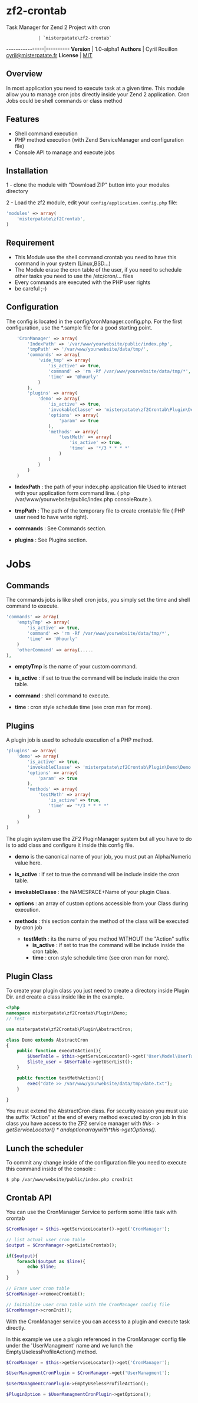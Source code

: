 zf2-crontab
===========

Task Manager for Zend 2 Project with cron

                | `misterpatate\zf2-crontab`
----------------|----------
**Version**     | 1.0-alpha1
**Authors**     | Cyril Rouillon <cyril@misterpatate.fr>
**License**     | [MIT](http://opensource.org/licenses/MIT)


## Overview

In most application you need to execute task at a given time. This module allow you to manage cron jobs 
directly inside your Zend 2 application.
Cron Jobs could be shell commands or class method

## Features

- Shell command execution
- PHP method execution (with Zend ServiceManager and configuration file)
- Console API to manage and execute jobs

## Installation

1 - clone the module with "Download ZIP" button into your modules directory

2 - Load the zf2 module, edit your `config/application.config.php` file:

```php
'modules' => array(
	'misterpatate\zf2Crontab',
)
```

## Requirement
- This Module use the shell command crontab you need to have this command in your system (Linux,BSD...)
- The Module erase the cron table of the user, if you need to schedule other tasks you need to use the /etc/cron/... files
- Every commands are executed with the PHP user rights
- be careful ;-)

## Configuration

The config is located in the config/cronManager.config.php.
For the first configuration, use the *.sample file for a good starting point.

```php
    'CronManager' => array(
        'IndexPath' => '/var/www/yourwebsite/public/index.php',
        'tmpPath' => '/var/www/yourwebsite/data/tmp/',
        'commands' => array(
            'vide_tmp' => array(
                'is_active' => true,
                'command' => 'rm -Rf /var/www/yourwebsite/data/tmp/*',
                'time' => '@hourly'
            )
        ),
        'plugins' => array(
            'demo' => array(
                'is_active' => true,
                'invokableClasse' => 'misterpatate\zf2Crontab\Plugin\Demo\Demo',
                'options' => array(
                    'param' => true
                ),
                'methods' => array(
                    'testMeth' => array(
                        'is_active' => true,
                        'time' => '*/3 * * * *'
                    )
                )
            )
        )
    )
```

- **IndexPath** : the path of your index.php application file
    Used to interact with your application form command line. ( php /var/www/yourwebsite/public/index.php consoleRoute ).

- **tmpPath** : The path of the temporary file to create crontable file ( PHP user need to have write right).

- **commands** : See Commands section.

- **plugins** : See Plugins section.

# Jobs

## Commands
The commands jobs is like shell cron jobs, you simply set the time and shell command to execute.

```php
'commands' => array(
    'emptyTmp' => array(
        'is_active' => true,
        'command' => 'rm -Rf /var/www/yourwebsite/data/tmp/*',
        'time' => '@hourly'
    )
    'otherCommand' => array(.....
),
```

- **emptyTmp** is the name of your custom command.

- **is_active** : if set to true the command will be include inside the cron table.
- **command** : shell command to execute.
- **time** : cron style schedule time (see cron man for more).

## Plugins
A plugin job is used to schedule execution of a PHP method.

```php
'plugins' => array(
    'demo' => array(
        'is_active' => true,
        'invokableClasse' => 'misterpatate\zf2Crontab\Plugin\Demo\Demo',
        'options' => array(
            'param' => true
        ),
        'methods' => array(
            'testMeth' => array(
                'is_active' => true,
                'time' => '*/3 * * * *'
            )
        )
    )
)
```
The plugin system use the ZF2 PluginManager system but all you have to do is to add class and configure it inside this config file.

- **demo** is the canonical name of your job, you must put an Alpha/Numeric value here.

- **is_active** : if set to true the command will be include inside the cron table.
- **invokableClasse** : the NAMESPACE+Name of your plugin Class.
- **options** : an array of custom options accessible from your Class during execution.
- **methods** : this section contain the method of the class will be executed by cron job
    - **testMeth** : its the name of you method WITHOUT the "Action" suffix
        - **is_active** : if set to true the command will be include inside the cron table.
        - **time** : cron style schedule time (see cron man for more).

## Plugin Class

To create your plugin class you just need to create a directory inside Plugin Dir. and create a class inside like in the example.

```php
<?php
namespace misterpatate\zf2Crontab\Plugin\Demo;
// Test

use misterpatate\zf2Crontab\Plugin\AbstractCron;

class Demo extends AbstractCron
{
    public function executeAction(){
        $UserTable = $this->getServiceLocator()->get('User\Model\UserTable');
        $liste_user = $UserTable->getUserList();
    }

    public function testMethAction(){
        exec("date >> /var/www/yourwebsite/data/tmp/date.txt");
    }

}

```

You must extend the AbstractCron class.
For security reason you must use the suffix "Action" at the end of every method executed by cron job
In this class you have access to the ZF2 service manager with *$this->getServiceLocator()* and option array with *$this->getOptions()*.

## Lunch the scheduler

To commit any change inside of the configuration file you need to execute this command inside of the console :

```shell
$ php /var/www/website/public/index.php cronInit
```

## Crontab API

You can use the CronManager Service to perform some little task with crontab

```php
$CronManager = $this->getServiceLocator()->get('CronManager');

// list actual user cron table
$output = $CronManager->getListeCrontab();

if($output){
    foreach($output as $line){
        echo $line;
    }
}

// Erase user cron table
$CronManager->removeCrontab();

// Initialize user cron table with the CronManager config file
$CronManager->cronInit();
```

With the CronManager service you can access to a plugin and execute task directly.

In this example we use a plugin referenced in the CronManager config file under the 'UserManagment' name and we lunch the EmptyUselessProfileAction() method.
```php
$CronManager = $this->getServiceLocator()->get('CronManager');

$UserManagmentCronPlugin = $CronManager->get('UserManagment');

$UserManagmentCronPlugin->EmptyUselessProfileAction();

$PluginOption = $UserManagmentCronPlugin->getOptions();

```